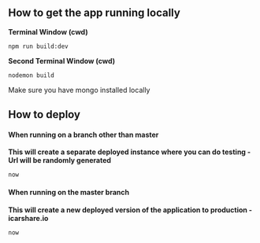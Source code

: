 ## **How to get the app running locally**

**Terminal Window (cwd)**
```
npm run build:dev
```

**Second Terminal Window (cwd)**
```
nodemon build
```

Make sure you have mongo installed locally

## **How to deploy**
#### When running on a branch other than master
**This will create a separate deployed instance where you can do testing - Url will be randomly generated**
```
now
```

#### When running on the master branch
**This will create a new deployed version of the application to production - icarshare.io**
```
now
```